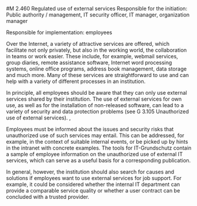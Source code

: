 #M 2.460 Regulated use of external services
Responsible for the initiation: Public authority / management, IT security officer, IT manager, organization manager

Responsible for implementation: employees

Over the Internet, a variety of attractive services are offered, which facilitate not only privately, but also in the working world, the collaboration in teams or work easier. These include, for example, webmail services, group diaries, remote assistance software, Internet word processing systems, online office programs, address book management, data storage and much more. Many of these services are straightforward to use and can help with a variety of different processes in an institution.

In principle, all employees should be aware that they can only use external services shared by their institution. The use of external services for own use, as well as for the installation of non-released software, can lead to a variety of security and data protection problems (see G 3.105 Unauthorized use of external services). ,

Employees must be informed about the issues and security risks that unauthorized use of such services may entail. This can be addressed, for example, in the context of suitable internal events, or be picked up by hints in the intranet with concrete examples. The tools for IT-Grundschutz contain a sample of employee information on the unauthorized use of external IT services, which can serve as a useful basis for a corresponding publication.

In general, however, the institution should also search for causes and solutions if employees want to use external services for job support. For example, it could be considered whether the internal IT department can provide a comparable service quality or whether a user contract can be concluded with a trusted provider.



